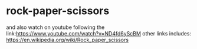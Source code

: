 # rock-paper-scissors
and also watch on youtube following the link:https://www.youtube.com/watch?v=ND4fd6yScBM
other links includes:
https://en.wikipedia.org/wiki/Rock_paper_scissors
